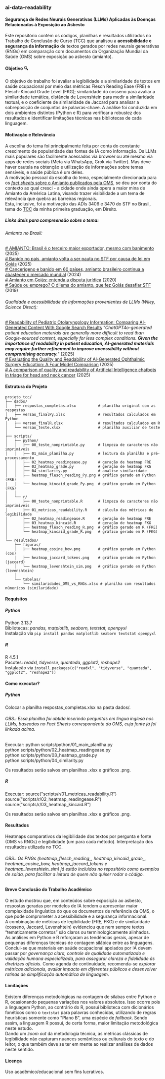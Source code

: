 ### ai-data-readability

#### Segurança de Redes Neurais Generativas (LLMs) Aplicadas às Doenças Relacionadas à Exposição ao Asbesto

Este repositório contém os códigos, planilhas e resultados utilizados no Trabalho de Conclusão de Curso (TCC) que analisou a **acessibilidade e segurança da informação** de textos gerados por redes neurais generativas (RNGs) em comparação com documentos da Organização Mundial da Saúde (OMS) sobre exposição ao asbesto (amianto).

#### Objetivo 🔍
O objetivo do trabalho foi avaliar a legibilidade e a similaridade de textos em saúde ocupacional por meio das métricas Flesch Reading Ease (FRE) e Flesch-Kincaid Grade Level (FKG); similaridade do cosseno para avaliar a similaridade temática, distância de Levenshtein para medir a similaridade textual, e o coeficiente de similaridade de Jaccard para analisar a sobreposição de conjuntos de palavras-chave. A análise foi conduzida em dois ambientes distintos (Python e R) para verificar a robustez dos resultados e identificar limitações técnicas nas bibliotecas de cada linguagem.

#### Motivação e Relevância 
A escolha do tema foi principalmente feita por conta do constante crescimento de popularidade das fontes de IA como informação. 
Os LLMs mais populares são facilmente acessados via browser ou até mesmo via apps de redes sociais (Meta via WhatsApp, Grok via Twitter). Mas deve haver cautela na obtenção e utilização de informações sobre temas sensíveis, e saúde pública é um deles. <br>
A motivação pessoal da escolha do tema, especialmente direcionada para os [*fact sheets* sobre o Amianto publicados pela OMS](https://www.who.int/news-room/fact-sheets/detail/asbestos), se deu por conta do contexto ao qual cresci - a cidade onde ainda opera a maior mina de Amianto da América Latina, visando trazer visibilidade a um tema de relevância que quebra as barreiras regionais. <br>
Esta, inclusive, foi a motivação das ADIs 3406 e 3470 do STF no Brasil, tema do [TCC](https://drive.google.com/file/d/16uWC9KESXRM_itIwFiK9xQn24QT6OExL/view?usp=drive_link) da minha primeira graduação, em Direito.

##### Links úteis para compreensão sobre o tema:
###### Amianto no Brasil:
[# AMIANTO: Brasil é o terceiro maior exportador, mesmo com banimento](https://www.brasilmineral.com.br/noticias/brasil-e-o-terceiro-maior-exportador-mesmo-com-banimento) (2025) <br>
[# Banido no país, amianto volta a ser pauta no STF por causa de lei em Goiás](https://noticias.uol.com.br/politica/ultimas-noticias/2025/03/06/stf-volta-a-julgar-lei-que-permite-exploracao-de-amianto-em-goias.htm) (2025) <br>
[# Cancerígeno e banido em 60 países, amianto brasileiro continua a abastecer o mercado mundial](https://protecao.com.br/geral/cancerigeno-e-banido-em-60-paises-amianto-brasileiro-continua-a-abastecer-o-mercado-mundial/) (2024) <br>
[# Amianto em Goiás: entenda a disputa jurídica](https://g1.globo.com/go/goias/noticia/2020/11/23/amianto-em-goias-entenda-a-disputa-juridica.ghtml) (2020) <br>
[# Saúde ou emprego? O dilema do amianto, que fez Goiás desafiar STF](https://www.bbc.com/portuguese/brasil-49589925) (2019) <br>

###### Qualidade e acessibilidade de informações provenientes de LLMs (Wiley, Science Direct):
[# Readability of Pediatric Otolaryngology Information: Comparing AI-Generated Content With Google Search Results](https://aao-hnsfjournals.onlinelibrary.wiley.com/doi/abs/10.1002/ohn.70011) *"ChatGPT4o-generated patient education materials are generally more difficult to read than Google-sourced content, especially for less complex conditions. **Given the importance of readability in patient education, AI-generated materials may require further refinement to improve accessibility without compromising accuracy**."* (2025) <br>
[# Evaluating the Quality and Readability of AI-Generated Ophthalmic Surgery Education: A Four Model Comparison](https://www.sciencedirect.com/science/article/pii/S2773160X25000212) (2025) <br>
[# A comparison of quality and readability of Artificial Intelligence chatbots in triage for head and neck cancer](https://www.sciencedirect.com/science/article/pii/S0196070925001139) (2025) <br>

#### Estrutura do Projeto

```
projeto_tcc/
├── dados/
│   ├── respostas_completas.xlsx          # planilha original com as respostas
│   ├── versao_finalPy.xlsx               # resultados calculados em Python
│   ├── versao_finalR.xlsx                # resultados calculados em R
│   └── versao_teste.xlsx                 # planilha auxiliar de teste
│
├── scripts/
│   ├── python/
│   │   ├── 00_teste_nonprintable.py      # limpeza de caracteres não imprimíveis
│   │   ├── 01_main_planilha.py           # leitura da planilha e pré-processamento
│   │   ├── 02_heatmap_readingease.py     # geração de heatmap FRE
│   │   ├── 03_heatmap_grade.py           # geração de heatmap FKG
│   │   ├── 04_similarity.py              # analise similaridade
│   │   ├── heatmap_flesch_reading_Py.png # gráfico gerado em Python (FRE)
│   │   └── heatmap_kincaid_grade_Py.png  # gráfico gerado em Python (FKG)
│   │
│   └── r/
│       ├── 00_teste_nonprintable.R       # limpeza de caracteres não imprimíveis
│       ├── 01_metricas_readability.R     # cálculo das métricas de legibilidade
│       ├── 02_heatmap_readingease.R      # geração de heatmap FRE
│       ├── 03_heatmap_kincaid.R          # geração de heatmap FKG
│       ├── heatmap_flesch_reading_R.png  # gráfico gerado em R (FRE)
│       └── heatmap_kincaid_grade_R.png   # gráfico gerado em R (FKG)
│
└── resultados/
    ├── figuras/
    │   ├── heatmap_cosine_bow.png        # gráfico gerado em Python (cos)
    │   ├── heatmap_jaccard_tokens.png    # gráfico gerado em Python (jaccard)
    │   └── heatmap_levenshtein_sim.png   # gráfico gerado em Python (levenshtein)
    │
    └── tabelas/
        └── similaridades_OMS_vs_RNGs.xlsx # planilha com resultados númericos (similaridade)

```

#### Requisitos

##### Python
Python 3.13.7 <br>
Bibliotecas: _pandas, matplotlib, seaborn, textstat, openpyxl_
<br>
Instalação via `pip install pandas matplotlib seaborn textstat openpyxl`

##### R
R 4.5.1 <br>
Pacotes: _readxl, tidyverse, quanteda, ggplot2, reshape2_
<br>
Instalação via `install.packages(c("readxl", "tidyverse", "quanteda", "ggplot2", "reshape2"))`

#### Como executar?

##### Python

Colocar a planilha respostas_completas.xlsx na pasta dados/.

###### OBS.: Essa planilha foi obtida inserindo perguntas em língua inglesa nos LLMs, baseadas no Fact Sheets correspondente da OMS, cuja fonte já foi linkada acima.

Executar:
python scripts/python/01_main_planilha.py <br>
python scripts/python/02_heatmap_readingease.py <br>
python scripts/python/03_heatmap_grade.py <br>
python scripts/python/04_similarity.py <br>

Os resultados serão salvos em planilhas .xlsx e gráficos .png.

##### R

Executar:
source("scripts/r/01_metricas_readability.R") <br>
source("scripts/r/02_heatmap_readingease.R") <br>
source("scripts/r/03_heatmap_kincaid.R") <br>

Os resultados serão salvos em planilhas .xlsx e gráficos .png.

#### Resultados

Heatmaps comparativos da legibilidade dos textos por pergunta e fonte (OMS vs RNGs) e legibilidade (um para cada método).
Interpretação dos resultados utilizada no TCC.
###### OBS.: Os PNGs (heatmap_flesch_reading_*, heatmap_kincaid_grade_*, heatmap_cosine_bow, heatmap_jaccard_tokens e heatmap_levenshtein_sim) já estão incluídos no repositório como exemplos de saída, para facilitar a leitura de quem não quiser rodar o código.

#### Breve Conclusão do Trabalho Acadêmico

O estudo mostrou que, em conteúdos sobre exposição ao asbesto, respostas geradas por modelos de IA tendem a apresentar maior complexidade linguística do que os documentos de referência da OMS, o que pode comprometer a acessibilidade e a segurança informacional. <br>
A combinação de métricas de legibilidade (FRE, FKG) e de similaridade (cosseno, Jaccard, Levenshtein) evidenciou que nem sempre textos “tematicamente corretos” são claros ou terminologicamente alinhados. <br>
As análises em Python e R reforçaram as tendências gerais, apesar de pequenas diferenças técnicas de contagem silábica entre as linguagens. Conclui-se que materiais em saúde ocupacional apoiados por IA devem passar por _governança clara, controle de qualidade automatizado e validação humana especializada, para assegurar clareza e fidelidade às diretrizes oficiais_. Como agenda de continuidade, recomenda-se _explorar métricas adicionais, avaliar impacto em diferentes públicos e desenvolver rotinas de simplificação automática de linguagem_.

#### Limitações

Existem diferenças metodológicas na contagem de sílabas entre Python e R, ocasionando pequenas variações nos valores absolutos.
Isso ocorre pois a linguagem Python, ao contrário do R, possui biblioteca com dicionários fonéticos como o `textstat` para palavras conhecidas, utilizando de regras heurísticas somente como "Plano B", uma espécie de *fallback*.
Sendo assim, a linguagem R possui, de certa forma, maior limitação metodológica neste estudo.
<br>
Dando um *zoom out* da metodologia técnica, as métricas clássicas de legibilidade não capturam nuances semânticas ou culturais do texto e do leitor, o que também deve se ter em mente ao realizar análises de dados neste sentido.

#### Licença

Uso acadêmico/educacional sem fins lucrativos. 
